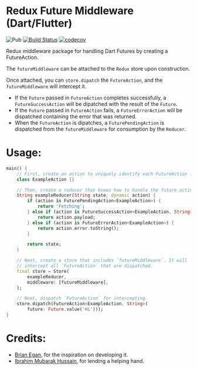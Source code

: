 # Redux Future Middleware (Dart/Flutter)

![Pub](https://img.shields.io/pub/v/redux_future_middleware)
[![Build Status](https://travis-ci.org/shbmbhrdwj/redux_future.svg?branch=master)](https://travis-ci.org/shbmbhrdwj/redux_future) [![codecov](https://codecov.io/gh/shbmbhrdwj/redux_future/branch/master/graph/badge.svg)](https://codecov.io/gh/shbmbhrdwj/redux_future)

Redux middleware package for handling Dart Futures by creating a FutureAction.

The `futureMiddleware` can be attached to the `Redux` store upon construction.

Once attached, you can `store.dipatch` the `FutureAction`, and the `futureMiddleware` will intercept it.

- If the `Future` passed in `FutureAction` completes successfully, a `FutureSuccessAction` will be dipatched with the result of the `Future`.
- If the `Future` passed in `FutureAction` fails, a `FutureErrorAction` will be dispatched containing the error that was returned.
- When the `FutureAction` is dipatches, a `FuturePendingAction` is dispatched from the `futureMiddleware` for consumption by the `Reducer`.

# Usage:

```dart
main() {
    // First, create an action to uniquely identify each FutureAction from others.
    class ExampleAction {}

    // Then, create a reducer that knows how to handle the future actions
    String exampleReducer(String state, dynamic action) {
        if (action is FuturePendingAction<ExampleAction>) {
            return 'Fetching';
        } else if (action is FutureSuccessAction<ExampleAction, String>) {
            return action.payload;
        } else if (action is FutureErrorAction<ExampleAction>) {
            return action.error.toString();
        }

        return state;
    }

    // Next, create a store that includes `futureMiddleware`. It will
    // intercept all `FutureAction` that are dispatched.
    final store = Store(
        exampleReducer,
        middleware: [futureMiddleware],
    );

    // Next, dispatch `FutureAction` for intercepting.
    store.dipatch(FutureAction<ExampleAction, String>(
        future: Future.value('Hi')));
}
```

# Credits:

- [Brian Egan](http://github.com/brianegan), for the inspiration on developing it.
- [Ibrahim Mubarak Hussain](https://github.com/ibrahim-mubarak), for lending a helping hand.
